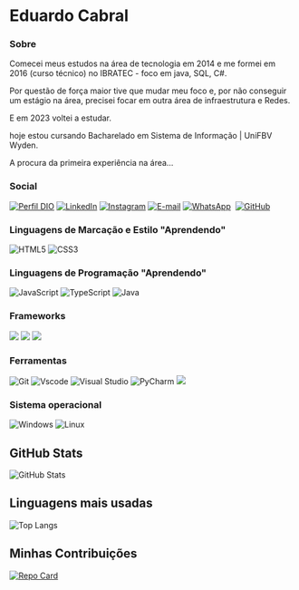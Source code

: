 



# Eduardo Cabral
### Sobre
Comecei meus estudos na área de tecnologia em 2014 e me formei em 2016 (curso técnico) no IBRATEC - foco em java, SQL, C#.

Por questão de força maior tive que mudar meu foco e, por não conseguir um estágio na área, precisei focar em outra área de infraestrutura e Redes.

E em 2023 voltei a estudar.

hoje estou cursando Bacharelado em Sistema de Informação | UniFBV Wyden.

A procura da primeira experiência na área…


### Social
[![Perfil DIO](https://img.shields.io/badge/-Meu%20Perfil%20na%20DIO-000000?style=for-the-badge&logo=gitbook&logoColor=white)](https://www.dio.me/users/educs85_ti)
[![LinkedIn](https://img.shields.io/badge/linkedin-%230077B5.svg?style=for-the-badge&logo=linkedin&logoColor=white)](https://www.linkedin.com/in/eduardo-cabral-21733221/)
[![Instagram](https://img.shields.io/badge/Instagram-%230077B5.svg?style=for-the-badge&logo=instagram&logoColor=white)](https://www.instagram.com/eduardoc85/)
[![E-mail](https://img.shields.io/badge/-Email-000?style=for-the-badge&logo=microsoft-outlook&logoColor=white)](mailto:edu_ti@outlook.com)
[![WhatsApp](https://img.shields.io/badge/WhatsApp-234ea94b?style=for-the-badge&logo=whatsapp&logoColor=white)](https://wa.me/55+81+988881820)  
[![GitHub](https://img.shields.io/badge/GitHub-E44C30?style=for-the-badge&logo=github&logoColor=white)](https://github.com/edu-ti)

### Linguagens de Marcação e Estilo "Aprendendo"
 
![HTML5](https://img.shields.io/badge/HTML5-E34F26?style=for-the-badge&logo=html5&logoColor=white)
![CSS3](https://img.shields.io/badge/CSS3-1572B6?style=for-the-badge&logo=css3&logoColor=white)


### Linguagens de Programação "Aprendendo"
![JavaScript](https://img.shields.io/badge/JavaScript-F7DF1E?style=for-the-badge&logo=javascript&logoColor=black)
![TypeScript](https://img.shields.io/badge/TypeScript-007ACC?style=for-the-badge&logo=typescript&logoColor=white)
![Java](https://img.shields.io/badge/java-%23ED8B00.svg?style=for-the-badge&logo=openjdk&logoColor=white)  
<!--![Python](https://img.shields.io/badge/python-3670A0?style=for-the-badge&logo=python&logoColor=ffdd54)-->

### Frameworks
<img src="https://img.shields.io/badge/Spring-6DB33F?style=for-the-badge&logo=spring&logoColor=white" />  
<img src="https://img.shields.io/badge/Spring_Boot-6DB33F?style=for-the-badge&logo=spring-boot&logoColor=white" />  
<img src="https://img.shields.io/badge/Angular-DD0031?style=for-the-badge&logo=angular&logoColor=white"/>

### Ferramentas
![Git](https://img.shields.io/badge/GIT-E44C30?style=for-the-badge&logo=git&logoColor=white)
![Vscode](https://img.shields.io/badge/Vscode-007ACC?style=for-the-badge&logo=visual-studio-code&logoColor=white)
![Visual Studio](https://img.shields.io/badge/Visual%20Studio-5C2D91.svg?style=for-the-badge&logo=visual-studio&logoColor=white)
![PyCharm](https://img.shields.io/badge/pycharm-143?style=for-the-badge&logo=pycharm&logoColor=black&color=black&labelColor=green)
<img src="https://img.shields.io/badge/IntelliJ_IDEA-000000.svg?style=for-the-badge&logo=intellij-idea&logoColor=white" />  

### Sistema operacional

![Windows](https://img.shields.io/badge/Windows-000?style=for-the-badge&logo=windows&logoColor=2CA5E0)
![Linux](https://img.shields.io/badge/Linux-000?style=for-the-badge&logo=linux&logoColor=2CA5E0)

## GitHub Stats
![GitHub Stats](https://github-readme-stats.vercel.app/api?username=edu-ti&theme=transparent&bg_color=000&border_color=30A3DC&show_icons=true&icon_color=30A3DC&title_color=E94D5F&text_color=FFF)
## Linguagens mais usadas
![Top Langs](https://github-readme-stats-git-masterrstaa-rickstaa.vercel.app/api/top-langs/?username=edu-ti&layout=compact&bg_color=000&border_color=30A3DC&title_color=E94D5F&text_color=FFF)

## Minhas Contribuições
[![Repo Card](https://github-readme-stats.vercel.app/api/pin/?username=edu-ti&repo=dio-lab-open-source&bg_color=000&border_color=30A3DC&show_icons=true&icon_color=30A3DC&title_color=E94D5F&text_color=FFF)](https://github.com/edu-ti/dio-lab-open-source)
